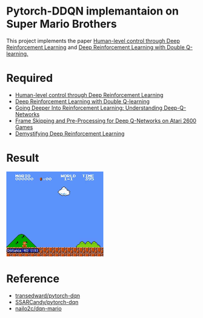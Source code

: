 # Pytorch-DDQN implemantaion on Super Mario Brothers
This project implements the paper <a href="https://deepmind.com/research/dqn/">Human-level control through Deep Reinforcement Learning</a> and <a href="https://arxiv.org/abs/1509.06461">Deep Reinforcement Learning with Double Q-learning.</a> 

# Required
- <a href="https://deepmind.com/research/dqn/">Human-level control through Deep Reinforcement Learning</a>
- <a href="https://arxiv.org/abs/1509.06461">Deep Reinforcement Learning with Double Q-learning</a>
- <a href="https://danieltakeshi.github.io/2016/12/01/going-deeper-into-reinforcement-learning-understanding-dqn/">Going Deeper Into Reinforcement Learning: Understanding Deep-Q-Networks</a>
- <a href="https://danieltakeshi.github.io/2016/11/25/frame-skipping-and-preprocessing-for-deep-q-networks-on-atari-2600-games/">Frame Skipping and Pre-Processing for Deep Q-Networks on Atari 2600 Games</a>
- <a href="https://ai.intel.com/demystifying-deep-reinforcement-learning/">Demystifying Deep Reinforcement Learning</a>

# Result
![image](/Demo/demo.gif)

# Reference
- <a href="https://github.com/transedward/pytorch-dqn">transedward/pytorch-dqn</a>
- <a href="https://github.com/SSARCandy/pytorch-dqn">SSARCandy/pytorch-dqn</a>
- <a href="https://github.com/nailo2c/dqn-mario">nailo2c/dqn-mario</a>
